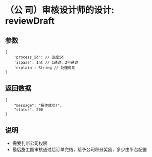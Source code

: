 # （公  司）审核设计师的设计: reviewDraft

## 参数

    {
        'process_id': // 进度id
        'ispass': Int // 1通过，2不通过
        'explain': String // 处理说明
    }

## 返回数据

    {
        "message": "操作成功!",
        "status": 200
    }

## 说明

- 需要判断公司权限
- 最后施工图审核通过后订单完结，给予公司积分奖励，多少由平台配置